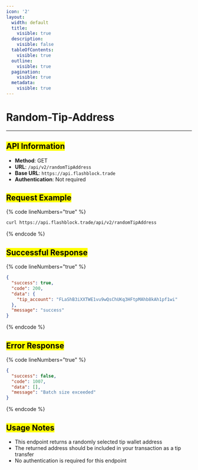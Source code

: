 ```yaml
---
icon: '2'
layout:
  width: default
  title:
    visible: true
  description:
    visible: false
  tableOfContents:
    visible: true
  outline:
    visible: true
  pagination:
    visible: true
  metadata:
    visible: true
---
```


# Random-Tip-Address

***

## <mark style="color:$success;">API Information</mark> <a href="#api-information" id="api-information"></a>

* **Method**: GET
* **URL**: `/api/v2/randomTipAddress`
* **Base URL**: `https://api.flashblock.trade`
* **Authentication**: Not required

## <mark style="color:$success;">Request Example</mark> <a href="#request-example" id="request-example"></a>

{% code lineNumbers="true" %}
```bash
curl https://api.flashblock.trade/api/v2/randomTipAddress
```
{% endcode %}

## <mark style="color:$success;">Successful Response</mark> <a href="#successful-response" id="successful-response"></a>

{% code lineNumbers="true" %}
```json
{
  "success": true,
  "code": 200,
  "data": {
    "tip_account": "FLaShB3iXXTWE1vu9wQsChUKq3HFtpMAhb8kAh1pf1wi"
  },
  "message": "success"
}
```
{% endcode %}

## <mark style="color:$success;">Error Response</mark> <a href="#error-response" id="error-response"></a>

{% code lineNumbers="true" %}
```json
{
  "success": false,
  "code": 1007,
  "data": [],
  "message": "Batch size exceeded"
}
```
{% endcode %}

## <mark style="color:$success;">Usage Notes</mark> <a href="#usage-notes" id="usage-notes"></a>

* This endpoint returns a randomly selected tip wallet address
* The returned address should be included in your transaction as a tip transfer
* No authentication is required for this endpoint
